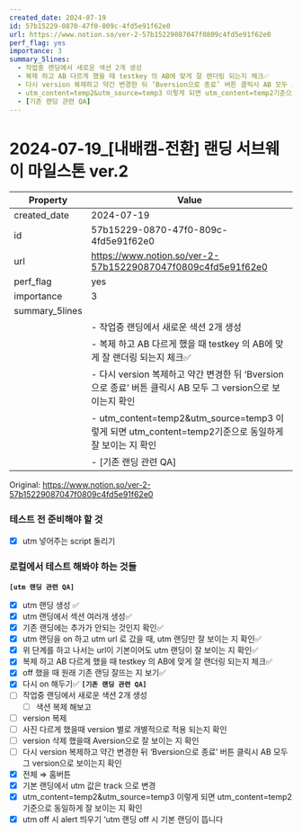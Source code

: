 ```yaml
---
created_date: 2024-07-19
id: 57b15229-0870-47f0-809c-4fd5e91f62e0
url: https://www.notion.so/ver-2-57b15229087047f0809c4fd5e91f62e0
perf_flag: yes
importance: 3
summary_5lines:
  - 작업중 랜딩에서 새로운 색션 2개 생성
  - 복제 하고 AB 다르게 했을 때 testkey 의 AB에 맞게 잘 랜더링 되는지 체크✅
  - 다시 version 복제하고 약간 변경한 뒤 ‘Bversion으로 종료’ 버튼 클릭시 AB 모두 그 version으로 보이는지 확인
  - utm_content=temp2&utm_source=temp3 이렇게 되면 utm_content=temp2기준으로 동일하게 잘 보이는 지 확인
  - [기존 랜딩 관련 QA]
---
```


# 2024-07-19_[내배캠-전환] 랜딩 서브웨이 마일스톤 ver.2

| Property | Value |
| --- | --- |
| created_date | 2024-07-19 |
| id | 57b15229-0870-47f0-809c-4fd5e91f62e0 |
| url | https://www.notion.so/ver-2-57b15229087047f0809c4fd5e91f62e0 |
| perf_flag | yes |
| importance | 3 |
| summary_5lines | |
|  | - 작업중 랜딩에서 새로운 색션 2개 생성 |
|  | - 복제 하고 AB 다르게 했을 때 testkey 의 AB에 맞게 잘 랜더링 되는지 체크✅ |
|  | - 다시 version 복제하고 약간 변경한 뒤 ‘Bversion으로 종료’ 버튼 클릭시 AB 모두 그 version으로 보이는지 확인 |
|  | - utm_content=temp2&utm_source=temp3 이렇게 되면 utm_content=temp2기준으로 동일하게 잘 보이는 지 확인 |
|  | - [기존 랜딩 관련 QA] |

Original: https://www.notion.so/ver-2-57b15229087047f0809c4fd5e91f62e0

### 테스트 전 준비해야 할 것
- [x] utm 넣어주는 script 돌리기

### 로컬에서 테스트 해봐야 하는 것들 
**`[utm 랜딩 관련 QA]`**
- [x] utm 랜딩 생성 ✅
- [x] utm 랜딩에서 섹션 여러개 생성✅
- [x] 기존 랜딩에는 추가가 안되는 것인지 확인✅
- [x] utm 랜딩을 on 하고 utm url 로 갔을 때, utm 랜딩만 잘 보이는 지 확인✅
- [x] 위 단계를 하고 나서는 url이 기본이어도 utm 랜딩이 잘 보이는 지 확인✅
- [x] 복제 하고 AB 다르게 했을 때 testkey 의 AB에 맞게 잘 랜더링 되는지 체크✅
- [x] off 했을 때 원래 기존 랜딩 잘뜨는 지 보기✅
- [x] 다시 on 해두기✅
**`[기존 랜딩 관련 QA]`**
- [ ] 작업중 랜딩에서 새로운 색션 2개 생성
  - [ ] 색션 복제 해보고 
- [ ] version 복제 
- [ ] 사진 다르게 했을때 version 별로 개별적으로 적용 되는지 확인
- [ ] version 삭제 했을때 Aversion으로 잘 보이는 지 확인
- [ ] 다시 version 복제하고 약간 변경한 뒤 ‘Bversion으로 종료’ 버튼 클릭시 AB 모두 그 version으로 보이는지 확인 
- [x] 전체 ⇒ 홈버튼
- [x] 기본 랜딩에서 utm 값은 track 으로 변경 
- [x] utm_content=temp2&utm_source=temp3 이렇게 되면 utm_content=temp2기준으로 동일하게 잘 보이는 지 확인
- [x] utm off 시 alert 띄우기 ‘utm 랜딩 off 시 기본 랜딩이 뜹니다
